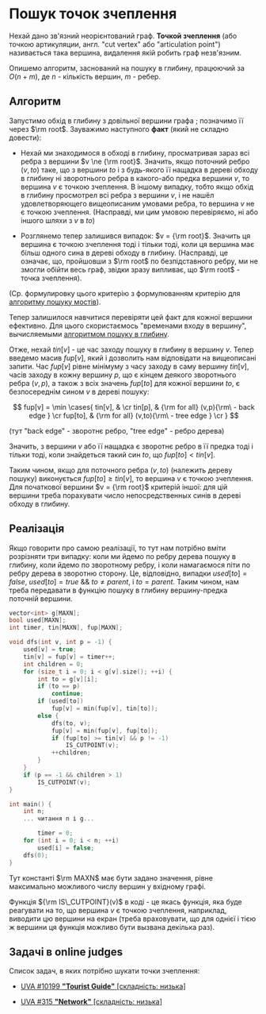 # Пошук точок зчеплення

Нехай дано зв'язний неорієнтований граф. **Точкой зчеплення** (або точкою артикуляции, англ. "cut vertex" або "articulation point") називається така вершина, видалення якій робить граф незв'язним.

Опишемо алгоритм, заснований на пошуку в глибину, працюючий за $O(n+m)$, де $n$ - кількість вершин, $m$ - ребер.

## Алгоритм

Запустимо обхід в глибину з довільної вершини графа ; позначимо її через $\rm root$. Зауважимо наступного **факт** (який не складно довести):

* Нехай ми знаходимося в обході в глибину, просматривая зараз всі ребра з вершини $v \ne {\rm root}$. Значить, якщо поточний ребро $(v,to)$ таке, що з вершини $to$ і з будь-якого її нащадка в дереві обходу в глибину ні зворотнього ребра в какого-або предка вершини $v$, то вершина $v$ є точкою зчеплення. В іншому випадку, тобто якщо обхід в глибину просмотрел всі ребра з вершини $v$, і не нашёл удовлетворяющего вищеописаним умовами ребра, то вершина $v$ не є точкою зчеплення. (Насправді, ми цим умовою перевіряємо, ні або іншого шляхи з $v$ в $to$)

* Розглянемо тепер залишився випадок: $v = {\rm root}$. Значить ця вершина є точкою зчеплення тоді і тільки тоді, коли ця вершина має більш одного сина в дереві обходу в глибину. (Насправді, це означає, що, пройшовши з $\rm root$ по безпідставного ребру, ми не змогли обійти весь граф, звідки зразу випливає, що $\rm root$ - точка зчеплення).

(Ср. формулировку цього критерію з формулюванням критерію для [алгоритму пошуку мостів](bridge_searching)).

Тепер залишилося навчитися перевіряти цей факт для кожної вершини ефективно. Для цього скористаємось "временами входу в вершину", вычисляемыми [алгоритмом пошуку в глибину](dfs).

Отже, нехай $tin[v]$ - це час заходу пошуку в глибину в вершину $v$. Тепер введемо масив $fup[v]$, який і дозволить нам відповідати на вищеописані запити. Час $fup[v]$ рівне мінімуму з часу заходу в саму вершину $tin[v]$, часів заходу в кожну вершину $p$, що є кінцем деякого зворотнього ребра $(v,p)$, а також з всіх значень $fup[to]$ для кожної вершини $to$, є безпосереднім сином $v$ в дереві пошуку:

$$
fup[v] = \min \cases{
tin[v], & \cr
tin[p], & {\rm for all} (v,p){\rm\ - back edge } \cr
fup[to], & {\rm for all} (v,to){\rm\ - tree edge } \cr
}
$$

(тут "back edge" - зворотнє ребро, "tree edge" - ребро дерева)

Значить, з вершини $v$ або її нащадка є зворотнє ребро в її предка тоді і тільки тоді, коли знайдеться такий син $to$, що $fup[to] < tin[v]$.

Таким чином, якщо для поточного ребра $(v,to)$ (належить дереву пошуку) виконується $fup[to] \ge tin[v]$, то вершина $v$ є точкою зчеплення. Для початкової вершини $v = {\rm root}$ критерій іншої: для цій вершини треба порахувати число непосредственных синів в дереві обходу в глибину.

## Реалізація

Якщо говорити про самою реалізації, то тут нам потрібно вміти розрізняти три випадку: коли ми йдемо по ребру дерева пошуку в глибину, коли йдемо по зворотному ребру, і коли намагаємося піти по ребру дерева в зворотню сторону. Це, відповідно, випадки $used[to]=false$, $used[to]=true ~ \&\& ~ to \ne parent$, і $to=parent$. Таким чином, нам треба передавати в функцію пошуку в глибину вершину-предка поточній вершини.

<!--- TODO: specify code snippet id -->
``` cpp
vector<int> g[MAXN];
bool used[MAXN];
int timer, tin[MAXN], fup[MAXN];

void dfs(int v, int p = -1) {
    used[v] = true;
    tin[v] = fup[v] = timer++;
    int children = 0;
    for (size_t i = 0; i < g[v].size(); ++i) {
        int to = g[v][i];
        if (to == p)
            continue;
        if (used[to])
            fup[v] = min(fup[v], tin[to]);
        else {
            dfs(to, v);
            fup[v] = min(fup[v], fup[to]);
            if (fup[to] >= tin[v] && p != -1)
                IS_CUTPOINT(v);
            ++children;
        }
    }
    if (p == -1 && children > 1)
        IS_CUTPOINT(v);
}

int main() {
    int n;
    ... читання n і g...

        timer = 0;
    for (int i = 0; i < n; ++i)
        used[i] = false;
    dfs(0);
}
```

Тут константі $\rm MAXN$ має бути задано значення, рівне максимально можливого числу вершин у вхідному графі.

Функція ${\rm IS\_CUTPOINT}(v)$ в коді - це якась функція, яка буде реагувати на то, що вершина $v$ є точкою зчеплення, наприклад, виводити цю вершини на екран (треба враховувати, що для однієї і тією ж вершини ця функція можливо бути вызвана декілька раз).

## Задачі в online judges

Список задач, в яких потрібно шукати точки зчеплення:

* [UVA #10199 **"Tourist Guide"** [складність: низька]](http://uva.onlinejudge.org/index.php?option=com_onlinejudge&Itemid=8&category=13&page=show_problem&problem=1140)

* [UVA #315 **"Network"** [складність: низька]](http://uva.onlinejudge.org/index.php?option=com_onlinejudge&Itemid=8&category=5&page=show_problem&problem=251)
